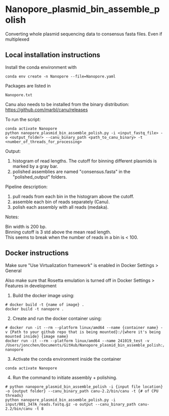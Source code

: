 # Nanopore_plasmid_bin_assemble_polish

Converting whole plasmid sequencing data to consensus fasta files. Even if multiplexed

## Local installation instructions
Install the conda environment with 
```
conda env create -n Nanopore --file=Nanopore.yaml
```

Packages are listed in 
```
Nanopore.txt
```

Canu also needs to be installed from the binary distribution: https://github.com/marbl/canu/releases

To run the script:
```
conda activate Nanopore
python nanopore_plasmid_bin_assemble_polish.py -i <input_fastq_file> -o <output_folder> --canu_binary_path <path_to_canu_binary> -t <number_of_threads_for_processing>
```

Output:
1) histogram of read lengths. The cutoff for binning different plasmids is marked by a gray bar.
2) polished assemblies are named "consensus.fasta" in the "polished_output" folders.

Pipeline description:
1) pull reads from each bin in the histogram above the cutoff.
2) assemble each bin of reads separately (Canu).
3) polish each assembly with all reads (medaka).

Notes:  
  
Bin width is 200 bp.  
Binning cutoff is 3 std above the mean read length.  
This seems to break when the number of reads in a bin is < 100.  



## Docker instructions
Make sure "Use Virtualization framework" is enabled in Docker Settings > General

Also make sure that Rosetta emulation is turned off in Docker Settings > Features in development

1. Build the docker image using:
```
# docker build -t {name of image} .
docker build -t nanopore .
```

2. Create and run the docker container using:
```
# docker run -it --rm --platform linux/amd64 --name {container name} -v {Path to your github repo that is being mounted}:/{where it's being mounted inside} {image name}
docker run -it --rm --platform linux/amd64 --name 241019_test -v /Users/joncchen/Documents/GitHub/Nanopore_plasmid_bin_assemble_polish:/app/ nanopore
```

3. Activate the conda environment inside the container
```
conda activate Nanopore
```

4. Run the command to initiate assembly + polishing.
```
# python nanopore_plasmid_bin_assemble_polish -i {input file location} -o {output folder} --canu_binary_path canu-2.2/bin/canu -t {# of CPU threads}
python nanopore_plasmid_bin_assemble_polish.py -i input/001_347A_reads.fastq.gz -o output --canu_binary_path canu-2.2/bin/canu -t 8
```
